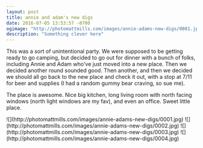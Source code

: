 ```yaml
---
layout: post
title: annie and adam's new digs
date: 2016-07-05 13:53:57 -0700
ogimage: "http://photomattmills.com/images/annie-adams-new-digs/0001.jpg"
description: "Something clever here"
---
```


This was a sort of unintentional party. We were supposed to be getting ready to go camping, but decided to go out for dinner with a bunch of folks, including Annie and Adam who've just moved into a new place. Then we decided another round sounded good. Then another, and then we decided we should all go back to the new place and check it out, with a stop at 7/11 for beer and supplies (I had a random gummy bear craving, so sue me).

The place is awesome. Nice big kitchen, long living room with north facing windows (north light windows are my fav), and even an office. Sweet little place.  

<span style="display:block;" class="center">
  ![](http://photomattmills.com/images/annie-adams-new-digs/0001.jpg)
![](http://photomattmills.com/images/annie-adams-new-digs/0002.jpg)
![](http://photomattmills.com/images/annie-adams-new-digs/0003.jpg)
![](http://photomattmills.com/images/annie-adams-new-digs/0004.jpg)
</span>
